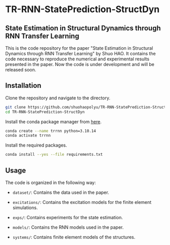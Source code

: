 # TR-RNN-StatePrediction-StructDyn

## State Estimation in Structural Dynamics through RNN Transfer Learning

This is the code repository for the paper "State Estimation in Structural Dynamics through RNN Transfer Learning" by Shuo HAO. It contains the code necessary to reproduce the numerical and experimental results presented in the paper. Now the code is under development and will be released soon.

## Installation

Clone the repository and navigate to the directory.

```bash
git clone https://github.com/shuohaopolyu/TR-RNN-StatePrediction-StructDyn.git
cd TR-RNN-StatePrediction-StructDyn
```

Install the conda package manager from [here](https://docs.conda.io/en/latest/miniconda.html).

```bash
conda create --name trrnn python=3.10.14
conda activate trrnn
```

Install the required packages.

```bash
conda install --yes --file requirements.txt
```

## Usage

The code is organized in the following way:

- `dataset/`: Contains the data used in the paper.
- `excitations/`: Contains the excitation models for the finite element simulations.
- `exps/`: Contains experiments for the state estimation.

- `models/`: Contains the RNN models used in the paper.
- `systems/`: Contains finite element models of the structures.
